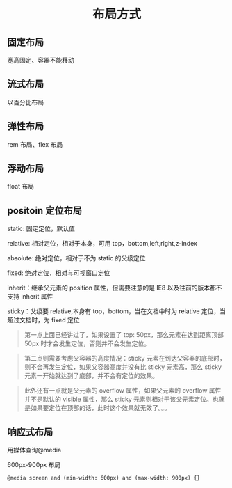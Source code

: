 <h1 align="center">布局方式</h1>

## 固定布局

宽高固定、容器不能移动

## 流式布局

以百分比布局

## 弹性布局

rem 布局、flex 布局

## 浮动布局

float 布局

## positoin 定位布局

static: 固定定位，默认值

relative: 相对定位，相对于本身，可用 top，bottom,left,right,z-index

absolute: 绝对定位，相对于不为 static 的父级定位

fixed: 绝对定位，相对与可视窗口定位

inherit：继承父元素的 position 属性，但需要注意的是 IE8 以及往前的版本都不支持 inherit 属性

sticky：父级要 relative,本身有 top，bottom，当在文档中时为 relative 定位，当超过文档时，为 fixed 定位

> 第一点上面已经讲过了，如果设置了 top: 50px，那么元素在达到距离顶部 50px 时才会发生定位，否则并不会发生定位。

> 第二点则需要考虑父容器的高度情况：sticky 元素在到达父容器的底部时，则不会再发生定位，如果父容器高度并没有比 sticky 元素高，那么 sticky 元素一开始就达到了底部，并不会有定位的效果。

> 此外还有一点就是父元素的 overflow 属性，如果父元素的 overflow 属性并不是默认的 visible 属性，那么 sticky 元素则相对于该父元素定位。也就是如果要定位在顶部的话，此时这个效果就无效了。。。

## 响应式布局

用媒体查询@media

600px-900px 布局

```
@media screen and (min-width: 600px) and (max-width: 900px) {}
```
